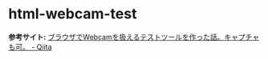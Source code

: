 # html-webcam-test

**参考サイト:**
[ブラウザでWebcamを扱えるテストツールを作った話。キャプチャも可。 - Qiita](https://qiita.com/tetunori_lego/items/4d0da075224abbaa4389)
